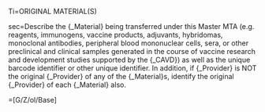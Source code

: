 Ti=ORIGINAL MATERIAL(S)

sec=Describe the {_Material} being transferred under this Master MTA (e.g. reagents, immunogens, vaccine products, adjuvants, hybridomas, monoclonal antibodies, peripheral blood mononuclear cells, sera, or other preclinical and clinical samples generated in the course of vaccine research and development studies supported by the {_CAVD}) as well as the unique barcode identifier or other unique identifier. In addition, if {_Provider} is NOT the original {_Provider} of any of the {_Material}s, identify the original {_Provider} of each {_Material} also.

=[G/Z/ol/Base]

